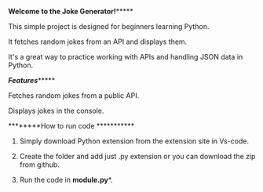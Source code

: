  ******Welcome to the Joke Generator!***********

This simple project is designed for beginners learning Python.

It fetches random jokes from an API and displays them.

It's a great way to practice working with APIs and handling JSON data in Python.

*************Features******************

Fetches random jokes from a public API.

Displays jokes in the console.


********How to run code ***********

1. Simply download  Python extension from the extension site in Vs-code.

2. Create the folder and add just .py extension or you can 
  download the zip from github.
 
 3. Run the code in **module.py***. 
